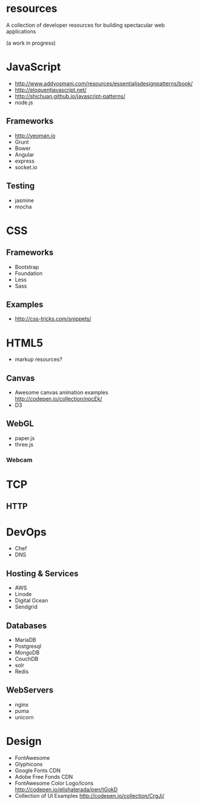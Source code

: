 resources
=========

A collection of developer resources for building spectacular web applications

(a work in progress)

# JavaScript

* http://www.addyosmani.com/resources/essentialjsdesignpatterns/book/
* http://eloquentjavascript.net/
* http://shichuan.github.io/javascript-patterns/
* node.js

## Frameworks

* http://yeoman.io
* Grunt
* Bower
* Angular
* express
* socket.io

## Testing

* jasmine
* mocha


# CSS

## Frameworks

* Bootstrap
* Foundation
* Less
* Sass

## Examples

* http://css-tricks.com/snippets/

# HTML5

* markup resources?

## Canvas

* Awesome canvas animation examples http://codepen.io/collection/npcEk/
* D3

## WebGL

* paper.js
* three.js

### Webcam


# TCP
## HTTP

# DevOps

* Chef
* DNS

## Hosting & Services

* AWS
* Linode
* Digital Ocean
* Sendgrid

## Databases

* MariaDB
* Postgresql
* MongoDB
* CouchDB
* solr
* Redis

## WebServers

* nginx
* puma
* unicorn


# Design

* FontAwesome
* Glyphicons
* Google Fonts CDN
* Adobe Free Fonds CDN
* FontAwesome Color Logo/Icons http://codepen.io/elishaterada/pen/tGokD
* Collection of UI Examples http://codepen.io/collection/CrgJj/


